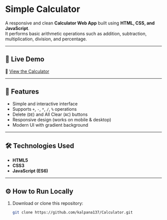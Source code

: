 #  Simple Calculator

A responsive and clean **Calculator Web App** built using **HTML, CSS, and JavaScript**.  
It performs basic arithmetic operations such as addition, subtraction, multiplication, division, and percentage.

---

## 🚀 Live Demo
🔗 [View the Calculator]( https://kalpana137.github.io/Calculator/)

---

## 🧠 Features
- Simple and interactive interface  
- Supports `+`, `-`, `*`, `/`, `%` operations  
- Delete (`DE`) and All Clear (`AC`) buttons  
- Responsive design (works on mobile & desktop)  
- Modern UI with gradient background  

---

## 🛠️ Technologies Used
- **HTML5**
- **CSS3**
- **JavaScript (ES6)**

---

## ⚙️ How to Run Locally
1. Download or clone this repository:
   ```bash
   git clone https://github.com/kalpana137/Calculator.git
